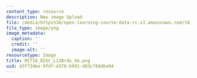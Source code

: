 ```yaml
---
content_type: resource
description: New image Upload
file: /media/https%3A/open-learning-course-data-rc.s3.amazonaws.com/18-02sc-multivariable-calculus-fall-2010/d3f734be9fdfd378b991493cf84dba94_MIT18_02SC_L12Brds_9a.png
file_type: image/png
image_metadata:
  caption: ''
  credit: ''
  image-alt: ''
resourcetype: Image
title: MIT18_02SC_L12Brds_9a.png
uid: d3f734be-9fdf-d378-b991-493cf84dba94
---
```


